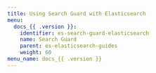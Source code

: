 ```yaml
---
title: Using Search Guard with Elasticsearch
menu:
  docs_{{ .version }}:
    identifier: es-search-guard-elasticsearch
    name: Search Guard
    parent: es-elasticsearch-guides
    weight: 60
menu_name: docs_{{ .version }}
---
```

